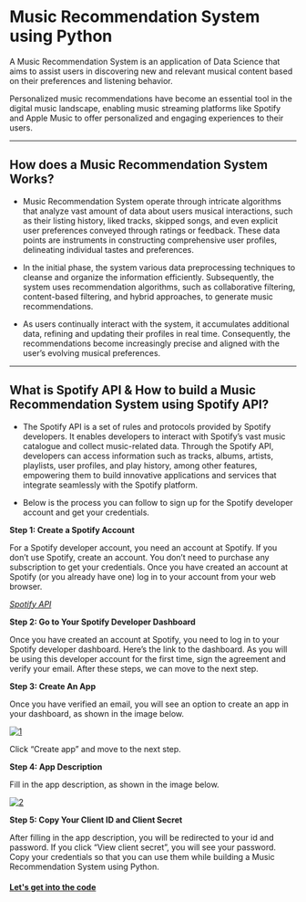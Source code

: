 # Music Recommendation System using Python

A Music Recommendation System is an application of Data Science that aims to assist users in discovering new and relevant musical content based on their preferences and listening behavior.

Personalized music recommendations have become an essential tool in the digital music landscape, enabling music streaming platforms like Spotify and Apple Music to offer personalized and engaging experiences to their users.

***
## How does a Music Recommendation System Works?

- Music Recommendation System operate through intricate algorithms that analyze vast amount of data about users musical interactions, such as their listing history, liked tracks, skipped songs, and even explicit user preferences conveyed through ratings or feedback. These data points are instruments in constructing comprehensive user profiles, delineating individual tastes and preferences.

- In the initial phase, the system various data preprocessing techniques to cleanse and organize the information efficiently. Subsequently, the system uses recommendation algorithms, such as collaborative filtering, content-based filtering, and hybrid approaches, to generate music recommendations.

- As users continually interact with the system, it accumulates additional data, refining and updating their profiles in real time. Consequently, the recommendations become increasingly precise and aligned with the user’s evolving musical preferences.

***
## What is Spotify API & How to build a Music Recommendation System using Spotify API?

- The Spotify API is a set of rules and protocols provided by Spotify developers. It enables developers to interact with Spotify’s vast music catalogue and collect music-related data. Through the Spotify API, developers can access information such as tracks, albums, artists, playlists, user profiles, and play history, among other features, empowering them to build innovative applications and services that integrate seamlessly with the Spotify platform.

- Below is the process you can follow to sign up for the Spotify developer account and get your credentials.

**Step 1: Create a Spotify Account**

For a Spotify developer account, you need an account at Spotify. If you don’t use Spotify, create an account. You don’t need to purchase any subscription to get your credentials. Once you have created an account at Spotify (or you already have one) log in to your account from your web browser.

*[Spotify API](https://developer.spotify.com/documentation/web-api)*

**Step 2: Go to Your Spotify Developer Dashboard**

Once you have created an account at Spotify, you need to log in to your Spotify developer dashboard. Here’s the link to the dashboard. As you will be using this developer account for the first time, sign the agreement and verify your email. After these steps, we can move to the next step.

**Step 3: Create An App**

Once you have verified an email, you will see an option to create an app in your dashboard, as shown in the image below.

<a href="https://ibb.co/mGdPwGJ"><img src="https://i.ibb.co/56CJy6T/1.png" alt="1" border="0"></a>

Click “Create app” and move to the next step.

**Step 4: App Description**

Fill in the app description, as shown in the image below.

<a href="https://ibb.co/Jyy0LSx"><img src="https://i.ibb.co/qWWXG20/2.png" alt="2" border="0"></a>


**Step 5: Copy Your Client ID and Client Secret**

After filling in the app description, you will be redirected to your id and password. If you click “View client secret”, you will see your password. Copy your credentials so that you can use them while building a Music Recommendation System using Python.

#### [Let's get into the code](https://github.com/onkar-kota/HarmonyHUB-Music-Recommendation-System/blob/master/Music%20Recommendation%20System%20using%20Python.ipynb)
